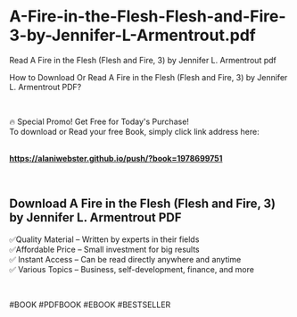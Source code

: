 # A-Fire-in-the-Flesh-Flesh-and-Fire-3-by-Jennifer-L-Armentrout.pdf
Read A Fire in the Flesh (Flesh and Fire, 3) by Jennifer L. Armentrout pdf
<p>How to Download Or Read A Fire in the Flesh (Flesh and Fire, 3) by Jennifer L. Armentrout PDF?</p>
<p>&nbsp;</p>
<p>&#128293;  Special Promo! Get Free for Today's Purchase!<br />To download or Read your free Book, simply click link address here:&nbsp;<br />&nbsp;</p>
<p><a href="https://alaniwebster.github.io/push/?book=1978699751"><strong>https://alaniwebster.github.io/push/?book=1978699751</strong></a></p>
<p>&nbsp;</p>
<h2>Download A Fire in the Flesh (Flesh and Fire, 3) by Jennifer L. Armentrout PDF</h2>
<p>&#x2705;Quality Material &ndash; Written by experts in their fields<br />&#x2705;Affordable Price &ndash; Small investment for big results<br />&#x2705; Instant Access &ndash; Can be read directly anywhere and anytime<br />&#x2705; Various Topics &ndash; Business, self-development, finance, and more</p>
<p>&nbsp;</p>
<p>#BOOK #PDFBOOK #EBOOK #BESTSELLER</p>
